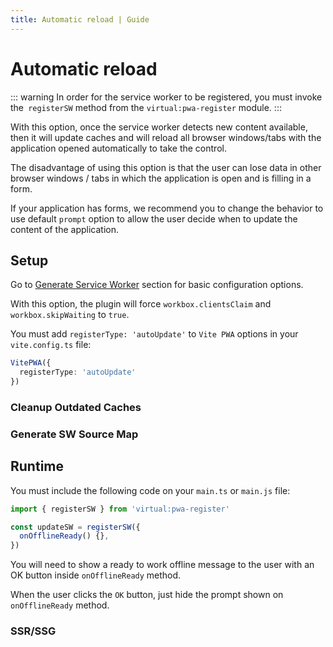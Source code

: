 ```yaml
---
title: Automatic reload | Guide
---
```


# Automatic reload

::: warning
In order for the service worker to be registered, you must invoke the` registerSW` method from the `virtual:pwa-register` module.
:::

With this option, once the service worker detects new content available, then it will update caches and will reload all browser windows/tabs with the application opened automatically to take the control.

The disadvantage of using this option is that the user can lose data in other browser windows / tabs in which the application is open and is filling in a form.

If your application has forms, we recommend you to change the behavior to use default `prompt` option to allow the user decide when to update the content of the application.

## Setup

Go to [Generate Service Worker](/guide/generate) section for basic configuration options.

With this option, the plugin will force `workbox.clientsClaim` and `workbox.skipWaiting` to `true`.

You must add `registerType: 'autoUpdate'` to `Vite PWA` options in your `vite.config.ts` file:

```ts
VitePWA({
  registerType: 'autoUpdate'
})
```

### Cleanup Outdated Caches

<CleanupOutdatedCaches />

<GenerateSWCleanupOutdatedCaches />

### Generate SW Source Map

<GenerateSWSourceMap />

## Runtime

You must include the following code on your `main.ts` or `main.js` file:

```ts
import { registerSW } from 'virtual:pwa-register'

const updateSW = registerSW({
  onOfflineReady() {},
})
```

You will need to show a ready to work offline message to the user with an OK button inside `onOfflineReady` method.

When the user clicks the `OK` button, just hide the prompt shown on `onOfflineReady` method.

### SSR/SSG

<SsrSsg />

